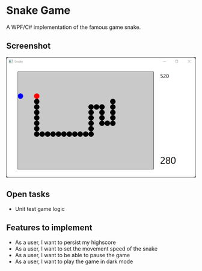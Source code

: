 # Snake Game
A WPF/C# implementation of the famous game snake.

## Screenshot
![image info](./Images/ui.png)  

## Open tasks

- Unit test game logic

## Features to implement

- As a user, I want to persist my highscore
- As a user, I want to set the movement speed of the snake
- As a user, I want to be able to pause the game
- As a user, I want to play the game in dark mode